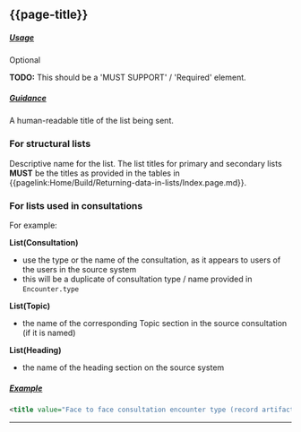 ## {{page-title}}

<h5><ins>Usage</ins></h5>

<span class="mro-circle optional" title="Optional"></span> Optional

<div class="nhsd-a-box nhsd-a-box--bg-red nhsd-!t-margin-bottom-6 nhsd-t-body">
    <strong>TODO:</strong> This should be a 'MUST SUPPORT' / 'Required' element.
</div>

<h5><ins>Guidance</ins></h5>

A human-readable title of the list being sent.

### For structural lists

Descriptive name for the list. The list titles for primary and secondary lists **MUST** be the titles as provided in the tables in {{pagelink:Home/Build/Returning-data-in-lists/Index.page.md}}.

### For lists used in consultations

For example:

**List(Consultation)**

- use the type or the name of the consultation, as it appears to users of the users in the source system
- this will be a duplicate of consultation type / name provided in `Encounter.type`

**List(Topic)**

- the name of the corresponding Topic section in the source consultation (if it is named)

**List(Heading)**

- the name of the heading section on the source system

<h5><ins>Example</ins></h5>

```xml
<title value="Face to face consultation encounter type (record artifact)" />
```

---